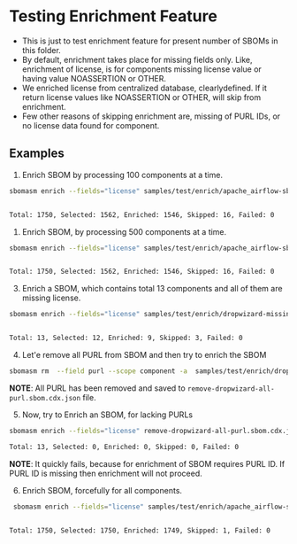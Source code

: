 # Testing Enrichment Feature

- This is just to test enrichment feature for present number of SBOMs in this folder. 
- By default, enrichment takes place for missing fields only. Like, enrichment of license, is for components missing license value or having value NOASSERTION or OTHER.
- We enriched license from centralized database, clearlydefined. If it return license values like NOASSERTION or OTHER, will skip from enrichment.
- Few other reasons of skipping enrichment are, missing of PURL IDs, or no license data found for component.

## Examples

1. Enrich SBOM by processing 100 components at a time.

```bash
sbomasm enrich --fields="license" samples/test/enrich/apache_airflow-sbom-2.8.0-python3.10.json    --output enriched-apache-sbom.cdx.json 


Total: 1750, Selected: 1562, Enriched: 1546, Skipped: 16, Failed: 0

```

1. Enrich SBOM, by processing 500 components at a time.

```bash
sbomasm enrich --fields="license" samples/test/enrich/apache_airflow-sbom-2.8.0-python3.10.json    --output enriched-apache-sbom.cdx.json  -c 500


Total: 1750, Selected: 1562, Enriched: 1546, Skipped: 16, Failed: 0
```

3. Enrich a SBOM, which contains total 13 components and all of them are missing license.

```bash
sbomasm enrich --fields="license" samples/test/enrich/dropwizard-missing-all-license.cdx.json    --output enriched-missing-license.cdx.json        


Total: 13, Selected: 12, Enriched: 9, Skipped: 3, Failed: 0

```

4. Let'e remove all PURL from SBOM and then try to enrich the SBOM

```bash
sbomasm rm  --field purl --scope component -a  samples/test/enrich/dropwizard-missing-all-license.cdx.json -o remove-dropwizard-all-purl.sbom.cdx.json
```

**NOTE**: All PURL has been removed and saved to `remove-dropwizard-all-purl.sbom.cdx.json` file. 

5. Now, try to Enrich an SBOM, for lacking PURLs

```bash
sbomasm enrich --fields="license" remove-dropwizard-all-purl.sbom.cdx.json    --output enriched-dropwizrd.sbom.cdx.json  

Total: 13, Selected: 0, Enriched: 0, Skipped: 0, Failed: 0

```

**NOTE**: It quickly fails, because for enrichment of SBOM requires PURL ID. If PURL ID is missing then enrichment will not proceed.

6. Enrich SBOM, forcefully for all components.

```bash
 sbomasm enrich --fields="license" samples/test/enrich/apache_airflow-sbom-2.8.0-python3.10.json    --output enriched-apache-sbom.cdx.json  -f  -c 500   


Total: 1750, Selected: 1750, Enriched: 1749, Skipped: 1, Failed: 0

```
